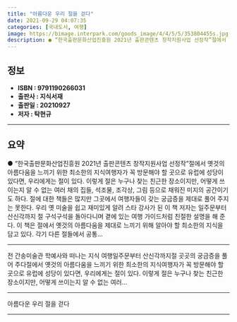 ```yaml
---
title: "아름다운 우리 절을 걷다"
date: 2021-09-29 04:07:35
categories: [국내도서, 여행]
image: https://bimage.interpark.com/goods_image/4/4/5/5/353804455s.jpg
description: ● “한국출판문화산업진흥원 2021년 출판콘텐츠 창작지원사업 선정작”절에서 옛것의 아름다움을 느끼기 위한 최소한의 지식여행자가 꼭 방문해야 할 곳으로 유럽에 성당이 있다면, 우리에게는 절이 있다. 이렇게 절은 누구나 찾는 친근한 장소이지만, 어떻게 쓰이는지 알 수 없는 여러 채의 집들
---
```


## **정보**

- **ISBN : 9791190266031**
- **출판사 : 지식서재**
- **출판일 : 20210927**
- **저자 : 탁현규**

------



## **요약**

●  “한국출판문화산업진흥원 2021년 출판콘텐츠 창작지원사업 선정작”절에서 옛것의 아름다움을 느끼기 위한 최소한의 지식여행자가 꼭 방문해야 할 곳으로 유럽에 성당이 있다면, 우리에게는 절이 있다. 이렇게 절은 누구나 찾는 친근한 장소이지만, 어떻게 쓰이는지 알 수 없는 여러 채의 집들, 석조물, 조각상, 그림 등으로 채워진 미지의 공간이기도 하다. 절에 대한 책들은 많지만 그곳에서 여행자들이 갖는 궁금증을 제대로 풀어 주지는 못한다. 우리 옛 미술을 쉽고 재미있게 알려 스타 강사가 된 이 책 저자는 일주문부터 산신각까지 절 구석구석을 돌아다니며 곁에 있는 여행 가이드처럼 친절한 설명을 해 준다. 이 책은 절에서 옛것의 아름다움을 제대로 느끼기 위해 알아야 할 최소한의 지식을 담고 있다. 각기 다른 절들에서 공통...

------

전 간송미술관 학예사와 떠나는 지식 여행일주문부터 산신각까지절 곳곳의 궁금증을 풀어 주다절에서 옛것의 아름다움을 느끼기 위한 최소한의 지식여행자가 꼭 방문해야 할 곳으로 유럽에 성당이 있다면, 우리에게는 절이 있다. 이렇게 절은 누구나 찾는 친근한 장소이지만, 어떻게 쓰이는지 알 수 없는 여러... 

------


아름다운 우리 절을 걷다 

------


